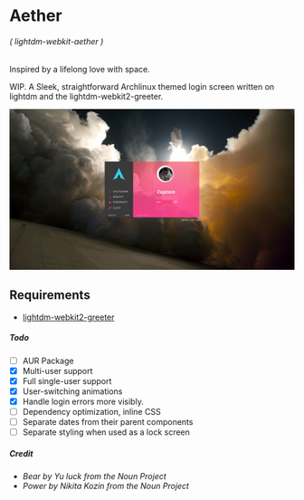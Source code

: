 # Aether
###### ( lightdm-webkit-aether )
Inspired by a lifelong love with space. 

WIP. A Sleek, straightforward Archlinux themed login screen written on lightdm and the lightdm-webkit2-greeter.

![](./screenshot.png)

## Requirements
- [lightdm-webkit2-greeter](https://github.com/Antergos/lightdm-webkit2-greeter)

##### Todo
- [ ] AUR Package
- [x] Multi-user support
- [x] Full single-user support
- [x] User-switching animations
- [x] Handle login errors more visibly.
- [ ] Dependency optimization, inline CSS
- [ ] Separate dates from their parent components
- [ ] Separate styling when used as a lock screen

##### Credit
- *Bear by Yu luck from the Noun Project*
- *Power by Nikita Kozin from the Noun Project*